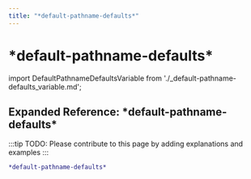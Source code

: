 ```yaml
---
title: "*default-pathname-defaults*"
---
```


# \*default-pathname-defaults\*

import DefaultPathnameDefaultsVariable from './_default-pathname-defaults_variable.md';

<DefaultPathnameDefaultsVariable />

## Expanded Reference: \*default-pathname-defaults\*

:::tip
TODO: Please contribute to this page by adding explanations and examples
:::

```lisp
*default-pathname-defaults*
```
